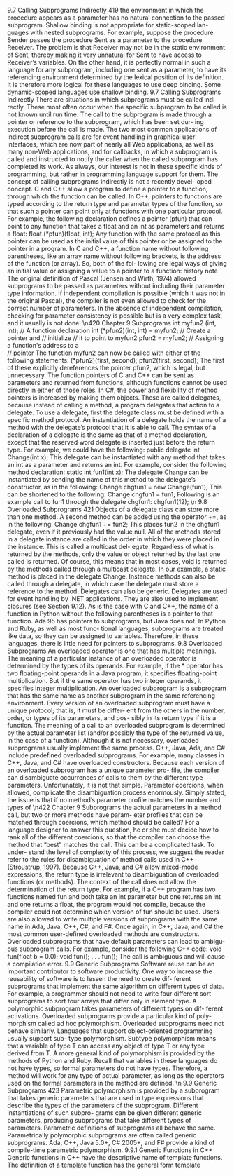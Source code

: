 9.7 Calling Subprograms Indirectly    419
the environment in which the procedure appears as a parameter 
has no natural connection to the passed subprogram.
Shallow binding is not appropriate for static-scoped lan-
guages with nested subprograms. For example, suppose the 
procedure Sender passes the procedure Sent as a parameter 
to the procedure Receiver. The problem is that Receiver 
may not be in the static environment of Sent, thereby making it 
very unnatural for Sent to have access to Receiver’s variables. 
On the other hand, it is perfectly normal in such a language for 
any subprogram, including one sent as a parameter, to have its 
referencing environment determined by the lexical position of 
its definition. It is therefore more logical for these languages to 
use deep binding. Some dynamic-scoped languages use shallow 
binding.
9.7 Calling Subprograms Indirectly
There are situations in which subprograms must be called indi-
rectly. These most often occur when the specific subprogram to 
be called is not known until run time. The call to the subprogram is made 
through a pointer or reference to the subprogram, which has been set dur-
ing execution before the call is made. The two most common applications of 
indirect subprogram calls are for event handling in graphical user interfaces, 
which are now part of nearly all Web applications, as well as many non-Web 
applications, and for callbacks, in which a subprogram is called and instructed 
to notify the caller when the called subprogram has completed its work. As 
always, our interest is not in these specific kinds of programming, but rather 
in programming language support for them. 
The concept of calling subprograms indirectly is not a recently devel-
oped concept. C and C++ allow a program to define a pointer to a function, 
through which the function can be called. In C++, pointers to functions are 
typed according to the return type and parameter types of the function, so 
that such a pointer can point only at functions with one particular protocol. 
For example, the following declaration defines a pointer (pfun) that can point 
to any function that takes a float and an int as parameters and returns a 
float:
float (*pfun)(float, int);
Any function with the same protocol as this pointer can be used as the initial 
value of this pointer or be assigned to the pointer in a program. In C and C++, 
a function name without following parentheses, like an array name without 
following brackets, is the address of the function (or array). So, both of the fol-
lowing are legal ways of giving an initial value or assigning a value to a pointer 
to a function:
history note
The original definition of Pascal 
(Jensen and Wirth, 1974) 
allowed subprograms to be 
passed as parameters without 
including their parameter type 
information. If independent 
compilation is possible (which it 
was not in the original Pascal), 
the compiler is not even allowed 
to check for the correct number 
of parameters. In the absence 
of independent compilation, 
checking for parameter 
consistency is possible but is a 
very complex task, and it usually 
is not done.
\n420     Chapter 9  Subprograms
int myfun2 (int, int);  // A function declaration
int (*pfun2)(int, int) = myfun2;  // Create a pointer and
                               // initialize
                                  // it to point to myfun2
pfun2 = myfun2;  // Assigning a function's address to a  
              // pointer
The function myfun2 can now be called with either of the following statements:
(*pfun2)(first, second);
pfun2(first, second);
The first of these explicitly dereferences the pointer pfun2, which is legal, but 
unnecessary.
The function pointers of C and C++ can be sent as parameters and returned 
from functions, although functions cannot be used directly in either of those 
roles.
In C#, the power and flexibility of method pointers is increased by making 
them objects. These are called delegates, because instead of calling a method, 
a program delegates that action to a delegate.
To use a delegate, first the delegate class must be defined with a specific 
method protocol. An instantiation of a delegate holds the name of a method 
with the delegate’s protocol that it is able to call. The syntax of a declaration of 
a delegate is the same as that of a method declaration, except that the reserved 
word delegate is inserted just before the return type. For example, we could 
have the following:
public delegate int Change(int x);
This delegate can be instantiated with any method that takes an int as a 
parameter and returns an int. For example, consider the following method 
declaration:
static int fun1(int x);
The delegate Change can be instantiated by sending the name of this 
method to the delegate’s constructor, as in the following:
Change chgfun1 = new Change(fun1);
This can be shortened to the following:
Change chgfun1 = fun1;
Following is an example call to fun1 through the delegate chgfun1:
chgfun1(12);
\n 9.8 Overloaded Subprograms     421
Objects of a delegate class can store more than one method. A second 
method can be added using the operator +=, as in the following:
Change chgfun1 += fun2;
This places fun2 in the chgfun1 delegate, even if it previously had the 
value null. All of the methods stored in a delegate instance are called in the 
order in which they were placed in the instance. This is called a multicast del-
egate. Regardless of what is returned by the methods, only the value or object 
returned by the last one called is returned. Of course, this means that in most 
cases, void is returned by the methods called through a multicast delegate.
In our example, a static method is placed in the delegate Change. Instance 
methods can also be called through a delegate, in which case the delegate must 
store a reference to the method. Delegates can also be generic.
Delegates are used for event handling by .NET applications. They are also 
used to implement closures (see Section 9.12).
As is the case with C and C++, the name of a function in Python without 
the following parentheses is a pointer to that function. Ada 95 has pointers to 
subprograms, but Java does not. In Python and Ruby, as well as most func-
tional languages, subprograms are treated like data, so they can be assigned 
to variables. Therefore, in these languages, there is little need for pointers to 
subprograms.
9.8 Overloaded Subprograms
An overloaded operator is one that has multiple meanings. The meaning of a 
particular instance of an overloaded operator is determined by the types of its 
operands. For example, if the * operator has two floating-point operands in a 
Java program, it specifies floating-point multiplication. But if the same operator 
has two integer operands, it specifies integer multiplication.
An overloaded subprogram is a subprogram that has the same name as 
another subprogram in the same referencing environment. Every version of an 
overloaded subprogram must have a unique protocol; that is, it must be differ-
ent from the others in the number, order, or types of its parameters, and pos-
sibly in its return type if it is a function. The meaning of a call to an overloaded 
subprogram is determined by the actual parameter list (and/or possibly the type 
of the returned value, in the case of a function). Although it is not necessary, 
overloaded subprograms usually implement the same process.
C++, Java, Ada, and C# include predefined overloaded subprograms. For 
example, many classes in C++, Java, and C# have overloaded constructors. 
Because each version of an overloaded subprogram has a unique parameter pro-
file, the compiler can disambiguate occurrences of calls to them by the different 
type parameters. Unfortunately, it is not that simple. Parameter coercions, when 
allowed, complicate the disambiguation process enormously. Simply stated, the 
issue is that if no method’s parameter profile matches the number and types of 
\n422     Chapter 9  Subprograms
the actual parameters in a method call, but two or more methods have param-
eter profiles that can be matched through coercions, which method should be 
called? For a language designer to answer this question, he or she must decide 
how to rank all of the different coercions, so that the compiler can choose the 
method that “best” matches the call. This can be a complicated task. To under-
stand the level of complexity of this process, we suggest the reader refer to the 
rules for disambiguation of method calls used in C++ (Stroustrup, 1997).
Because C++, Java, and C# allow mixed-mode expressions, the return type is 
irrelevant to disambiguation of overloaded functions (or methods). The context 
of the call does not allow the determination of the return type. For example, if a 
C++ program has two functions named fun and both take an int parameter but 
one returns an int and one returns a float, the program would not compile, 
because the compiler could not determine which version of fun should be used.
Users are also allowed to write multiple versions of subprograms with the 
same name in Ada, Java, C++, C#, and F#. Once again, in C++, Java, and C# the 
most common user-defined overloaded methods are constructors.
Overloaded subprograms that have default parameters can lead to ambigu-
ous subprogram calls. For example, consider the following C++ code:
void fun(float b = 0.0);
void fun();
. . .
fun();
The call is ambiguous and will cause a compilation error.
9.9 Generic Subprograms
Software reuse can be an important contributor to software productivity. One 
way to increase the reusability of software is to lessen the need to create dif-
ferent subprograms that implement the same algorithm on different types of 
data. For example, a programmer should not need to write four different sort 
subprograms to sort four arrays that differ only in element type.
A polymorphic subprogram takes parameters of different types on dif-
ferent activations. Overloaded subprograms provide a particular kind of poly-
morphism called ad hoc polymorphism. Overloaded subprograms need not 
behave similarly.
Languages that support object-oriented programming usually support sub-
type polymorphism. Subtype polymorphism means that a variable of type T 
can access any object of type T or any type derived from T.
A more general kind of polymorphism is provided by the methods of 
Python and Ruby. Recall that variables in these languages do not have types, 
so formal parameters do not have types. Therefore, a method will work for any 
type of actual parameter, as long as the operators used on the formal parameters 
in the method are defined.
\n 9.9 Generic Subprograms     423
Parametric polymorphism is provided by a subprogram that takes 
generic parameters that are used in type expressions that describe the types 
of the parameters of the subprogram. Different instantiations of such subpro-
grams can be given different generic parameters, producing subprograms that 
take different types of parameters. Parametric definitions of subprograms all 
behave the same. Parametrically polymorphic subprograms are often called 
generic subprograms. Ada, C++, Java 5.0+, C# 2005+, and F# provide a kind 
of compile-time parametric polymorphism.
9.9.1 Generic Functions in C++
Generic functions in C++ have the descriptive name of template functions. The 
definition of a template function has the general form
template <template parameters>
—a function definition that may include the template parameters
A template parameter (there must be at least one) has one of the forms
class identifier
typename identifier
The class form is used for type names. The typename form is used for passing 
a value to the template function. For example, it is sometimes convenient to 
pass an integer value for the size of an array in the template function.
A template can take another template, in practice often a template class 
that defines a user-defined generic type, as a parameter, but we do not consider 
that option here.8
As an example of a template function, consider the following:
template <class Type>
Type max(Type first, Type second) {
  return first > second ? first : second;
}
where Type is the parameter that specifies the type of data on which the func-
tion will operate. This template function can be instantiated for any type for 
which the operator > is defined. For example, if it were instantiated with int 
as the parameter, it would be
int max(int first, int second) {
  return first > second ? first : second;
}
 
8. Template classes are discussed in Chapter 11.
\n424     Chapter 9  Subprograms
Although this process could be defined as a macro, a macro would have the 
disadvantage of not operating correctly if the parameters were expressions with 
side effects. For example, suppose the macro were defined as
#define max(a, b) ((a) > (b)) ? (a) : (b)
This definition is generic in the sense that it works for any numeric type. 
However, it does not always work correctly if called with a parameter that has 
a side effect, such as
max(x++, y)
which produces
((x++) > (y) ? (x++) : (y))
Whenever the value of x is greater than that of y, x will be incremented 
twice.
C++ template functions are instantiated implicitly either when the func-
tion is named in a call or when its address is taken with the & operator. For 
example, the example template function defined would be instantiated twice 
by the following code segment—once for int type parameters and once for 
char type parameters:
int a, b, c;
char d, e, f;
. . .
c = max(a, b);
f = max(d, e);
The following is a C++ generic sort subprogram:
template <class Type>
void generic_sort(Type list[], int len) {
  int top, bottom;
  Type temp;
  for (top = 0; top < len - 2; top++)
    for (bottom = top + 1; bottom < len - 1; bottom++) 
      if (list[top] > list[bottom]) {
        temp = list[top];
        list[top] = list[bottom];
        list[bottom] = temp;
      }  //** end of if (list[top] . . .
}  //** end of generic_sort
The following is an example instantiation of this template function:
\n 9.9 Generic Subprograms     425
float flt_list[100];
. . .
generic_sort(flt_list, 100);
The templated functions of C++ are a kind of poor cousin to a subprogram 
in which the types of the formal parameters are dynamically bound to the types 
of the actual parameters in a call. In this case, only a single copy of the code 
is needed, whereas with the C++ approach, a copy must be created at compile 
time for each different type that is required and the binding of subprogram 
calls to subprograms is static.
9.9.2 Generic Methods in Java 5.0
Support for generic types and methods was added to Java in Java 5.0. The name 
of a generic class in Java 5.0 is specified by a name followed by one or more 
type variables delimited by pointed brackets. For example,
generic_class<T>
where T is the type variable. Generic types are discussed in more detail in 
Chapter 11.
Java’s generic methods differ from the generic subprograms of C++ in 
several important ways. First, generic parameters must be classes—they can-
not be primitive types. This requirement disallows a generic method that 
mimics our example in C++, in which the component types of arrays are 
generic and can be primitives. In Java, the components of arrays (as opposed 
to containers) cannot be generic. Second, although Java generic methods can 
be instantiated any number of times, only one copy of the code is built. The 
internal version of a generic method, which is called a raw method, operates 
on Object class objects. At the point where the generic value of a generic 
method is returned, the compiler inserts a cast to the proper type. Third, in 
Java, restrictions can be specified on the range of classes that can be passed 
to the generic method as generic parameters. Such restrictions are called 
bounds.
As an example of a generic Java 5.0 method, consider the following skeletal 
method definition:
public static <T> T doIt(T[] list) {
  . . .
}
This defines a method named doIt that takes an array of elements of a generic 
type. The name of the generic type is T and it must be an array. Following is 
an example call to doIt:
doIt<String>(myList);
\n426     Chapter 9  Subprograms
Now, consider the following version of doIt, which has a bound on its 
generic parameter:
public static <T extends Comparable> T doIt(T[] list) {
  . . .
}
This defines a method that takes a generic array parameter whose elements are 
of a class that implements the Comparable interface. That is the restriction, or 
bound, on the generic parameter. The reserved word extends seems to imply 
that the generic class subclasses the following class. In this context, however, 
extends has a different meaning. The expression <T extends BoundingType> 
specifies that T should be a “subtype” of the bounding type. So, in this context, 
extends means the generic class (or interface) either extends the bounding class 
(the bound if it is a class) or implements the bounding interface (if the bound is 
an interface). The bound ensures that the elements of any instantiation of the 
generic can be compared with the Comparable method, compareTo.
If a generic method has two or more restrictions on its generic type, they 
are added to the extends clause, separated by ampersands (&). Also, generic 
methods can have more than one generic parameter.
Java 5.0 supports wildcard types. For example, Collection<?> is a wild-
card type for collection classes. This type can be used for any collection type 
of any class components. For example, consider the following generic method:
void printCollection(Collection<?> c) {
  for (Object e: c) {
     System.out.println(e);
  }
}
This method prints the elements of any Collection class, regardless of the class 
of its components. Some care must be taken with objects of the wildcard type. 
For example, because the components of a particular object of this type have a 
type, other type objects cannot be added to the collection. For example, consider:
Collection<?> c = new ArrayList<String>();
It would be illegal to use the add method to put something into this collection 
unless its type were String.
Wildcard types can be restricted, as is the case with nonwildcard types. 
Such types are called bounded wildcard types. For example, consider the follow-
ing method header:
public void drawAll(ArrayList<? extends Shape> things) 
The generic type here is a wildcard type that is a subclass of the Shape class. This 
method could be written to draw any object whose type is a subclass of Shape.
\n 9.9 Generic Subprograms     427
9.9.3 Generic Methods in C# 2005
The generic methods of C# 2005 are similar in capability to those of Java 5.0, 
except there is no support for wildcard types. One unique feature of C# 2005 
generic methods is that the actual type parameters in a call can be omitted if the 
compiler can infer the unspecified type. For example, consider the following 
skeletal class definition:
class MyClass {
  public static T DoIt<T>(T p1) {
    . . .
  }
}
The method DoIt can be called without specifying the generic parameter if 
the compiler can infer the generic type from the actual parameter in the call. 
For example, both of the following calls are legal:
int myInt = MyClass.DoIt(17);  // Calls DoIt<int>
string myStr = MyClass.DoIt('apples'); 
    // Calls DoIt<string>
9.9.4 Generic Functions in F#
The type inferencing system of F# is not always able to determine the type of 
parameters or the return type of a function. When this is the case, for some 
functions, F# infers a generic type for the parameters and the return value. 
This is called automatic generalization. For example, consider the following 
function definition:
let getLast (a, b, c) = c;;
Because no type information was included, the types of the parameters and 
the return value are all inferred to be generic. Because this function does not 
include any computations, this is a simple generic function.
Functions can be defined to have generic parameters, as in the following 
example:
let printPair (x: 'a) (y: 'a) =
    printfn "%A %A" x y;;
The %A format specification is for any type. The apostrophe in front of the type 
named a specifies it to be a generic type.9 This function definition works (with 
generic parameters) because no type-constrained operation is included. 
 
9. There is nothing special about a—it could be any legal identifier. By convention, lowercase 
letters at the beginning of the alphabet are used.
\n428     Chapter 9  Subprograms
Arithmetic operators are examples of type-constrained operations. For exam-
ple, consider the following function definition:
let adder x y = x + y;;
Type inferencing sets the type of x and y and the return value to int. Because 
there is no type coercion in F#, the following call is illegal:
adder 2.5 3.6;;
Even if the type of the parameters were set to be generic, the + operator would 
cause the types of x and y to be int.
The generic type could also be specified explicitly in angle brackets, as in 
the following:
let printPair2<'T> x y = 
    printfn "%A %A" x y;;
This function must be called with a type,10 as in the following:
printPair2<float> 3.5 2.4;;
Because of type inferencing and the lack of type coercions, F# generic 
functions are far less useful, especially for numeric computations, than those 
of C++, Java 5.0+, and C# 2005+.
9.10 Design Issues for Functions
The following design issues are specific to functions:
• Are side effects allowed?
• What types of values can be returned?
• How many values can be returned?
9.10.1 Functional Side Effects
Because of the problems of side effects of functions that are called in expressions, 
as described in Chapter 5, parameters to functions should always be in-mode 
parameters. In fact, some languages require this; for example, Ada functions can 
have only in-mode formal parameters. This requirement effectively prevents a 
function from causing side effects through its parameters or through aliasing of 
parameters and globals. In most other imperative languages, however, functions 
 
10. Cconvention explicitly states that generic types are named with uppercase letters starting at T.